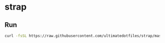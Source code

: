 # strap

## Run

```bash
curl -fsSL https://raw.githubusercontent.com/ultimatedotfiles/strap/master/run | bash -s -- --with-hook-package='com.github.lhazlewood:strap:master'
```
